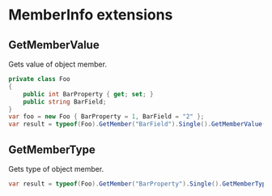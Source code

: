 # MemberInfo extensions

## GetMemberValue

Gets value of object member.

```csharp
private class Foo
{
    public int BarProperty { get; set; }
    public string BarField;
}
var foo = new Foo { BarProperty = 1, BarField = "2" };
var result = typeof(Foo).GetMember("BarField").Single().GetMemberValue(foo); // ---> "2"
```

## GetMemberType

Gets type of object member.

```csharp
var result = typeof(Foo).GetMember("BarProperty").Single().GetMemberType(); // ---> int
```